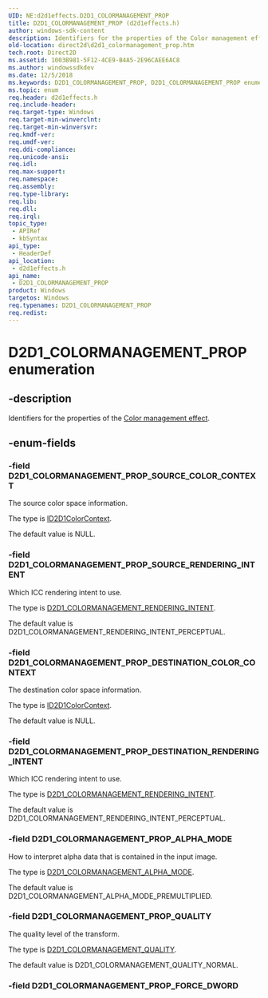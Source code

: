 ```yaml
---
UID: NE:d2d1effects.D2D1_COLORMANAGEMENT_PROP
title: D2D1_COLORMANAGEMENT_PROP (d2d1effects.h)
author: windows-sdk-content
description: Identifiers for the properties of the Color management effect.
old-location: direct2d\d2d1_colormanagement_prop.htm
tech.root: Direct2D
ms.assetid: 1003B981-5F12-4CE9-B4A5-2E96CAEE6AC8
ms.author: windowssdkdev
ms.date: 12/5/2018
ms.keywords: D2D1_COLORMANAGEMENT_PROP, D2D1_COLORMANAGEMENT_PROP enumeration [Direct2D], D2D1_COLORMANAGEMENT_PROP_ALPHA_MODE, D2D1_COLORMANAGEMENT_PROP_DESTINATION_COLOR_CONTEXT, D2D1_COLORMANAGEMENT_PROP_DESTINATION_RENDERING_INTENT, D2D1_COLORMANAGEMENT_PROP_QUALITY, D2D1_COLORMANAGEMENT_PROP_SOURCE_COLOR_CONTEXT, D2D1_COLORMANAGEMENT_PROP_SOURCE_RENDERING_INTENT, d2d1effects/D2D1_COLORMANAGEMENT_PROP, d2d1effects/D2D1_COLORMANAGEMENT_PROP_ALPHA_MODE, d2d1effects/D2D1_COLORMANAGEMENT_PROP_DESTINATION_COLOR_CONTEXT, d2d1effects/D2D1_COLORMANAGEMENT_PROP_DESTINATION_RENDERING_INTENT, d2d1effects/D2D1_COLORMANAGEMENT_PROP_QUALITY, d2d1effects/D2D1_COLORMANAGEMENT_PROP_SOURCE_COLOR_CONTEXT, d2d1effects/D2D1_COLORMANAGEMENT_PROP_SOURCE_RENDERING_INTENT, direct2d.d2d1_colormanagement_prop
ms.topic: enum
req.header: d2d1effects.h
req.include-header: 
req.target-type: Windows
req.target-min-winverclnt: 
req.target-min-winversvr: 
req.kmdf-ver: 
req.umdf-ver: 
req.ddi-compliance: 
req.unicode-ansi: 
req.idl: 
req.max-support: 
req.namespace: 
req.assembly: 
req.type-library: 
req.lib: 
req.dll: 
req.irql: 
topic_type:
 - APIRef
 - kbSyntax
api_type:
 - HeaderDef
api_location:
 - d2d1effects.h
api_name:
 - D2D1_COLORMANAGEMENT_PROP
product: Windows
targetos: Windows
req.typenames: D2D1_COLORMANAGEMENT_PROP
req.redist: 
---
```


# D2D1_COLORMANAGEMENT_PROP enumeration


## -description


Identifiers for the properties of the <a href="https://msdn.microsoft.com/7351C4B4-F289-4236-BB42-1B3BD8753248">Color management effect</a>.
        


## -enum-fields




### -field D2D1_COLORMANAGEMENT_PROP_SOURCE_COLOR_CONTEXT

The source color space information. 
          

The type is <a href="https://msdn.microsoft.com/acdda11e-eb3f-4258-b24e-daa3b7a23fd6">ID2D1ColorContext</a>.

The default value is NULL.


### -field D2D1_COLORMANAGEMENT_PROP_SOURCE_RENDERING_INTENT

Which ICC rendering intent to use. 
          

The type is <a href="https://msdn.microsoft.com/64161335-7974-4B8D-9385-045A94625FE1">D2D1_COLORMANAGEMENT_RENDERING_INTENT</a>.

The default value is D2D1_COLORMANAGEMENT_RENDERING_INTENT_PERCEPTUAL.


### -field D2D1_COLORMANAGEMENT_PROP_DESTINATION_COLOR_CONTEXT

The destination color space information. 
          

The type is <a href="https://msdn.microsoft.com/acdda11e-eb3f-4258-b24e-daa3b7a23fd6">ID2D1ColorContext</a>.

The default value is NULL.


### -field D2D1_COLORMANAGEMENT_PROP_DESTINATION_RENDERING_INTENT

Which ICC rendering intent to use. 
          

The type is <a href="https://msdn.microsoft.com/64161335-7974-4B8D-9385-045A94625FE1">D2D1_COLORMANAGEMENT_RENDERING_INTENT</a>.

The default value is D2D1_COLORMANAGEMENT_RENDERING_INTENT_PERCEPTUAL.


### -field D2D1_COLORMANAGEMENT_PROP_ALPHA_MODE

How to interpret alpha data that is contained in the input image. 
          

The type is <a href="https://msdn.microsoft.com/CEC066A7-085E-4657-B9CF-9F8B8E8F4FFE">D2D1_COLORMANAGEMENT_ALPHA_MODE</a>.

The default value is D2D1_COLORMANAGEMENT_ALPHA_MODE_PREMULTIPLIED.


### -field D2D1_COLORMANAGEMENT_PROP_QUALITY

The quality level of the transform. 
          

The type is <a href="https://msdn.microsoft.com/99BB95AE-E5C6-4D56-9EB9-740DD7D0EFEF">D2D1_COLORMANAGEMENT_QUALITY</a>.

The default value is D2D1_COLORMANAGEMENT_QUALITY_NORMAL.


### -field D2D1_COLORMANAGEMENT_PROP_FORCE_DWORD



